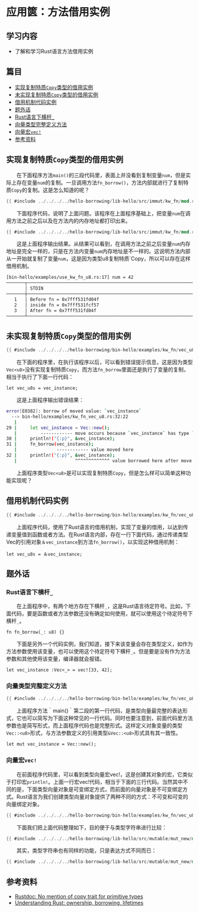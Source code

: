 # 应用篋：方法借用实例

## 学习内容
- 了解和学习Rust语言方法借用实例

## 篇目

- [实现复制特质`Copy`类型的借用实例](#实现复制特质copy类型的借用实例)
- [未实现复制特质`Copy`类型的借用实例](#未实现复制特质copy类型的借用实例)
- [借用机制代码实例](#借用机制代码实例)
- [题外话](#题外话)
- [Rust语言下横杆`_`](#rust语言下横杆_)
- [向量类型完整定义方法](#向量类型完整定义方法)
- [向量宏`vec!`](#向量宏vec)
- [参考资料](#参考资料)

## 实现复制特质`Copy`类型的借用实例

　　在下面程序方法`main()`的三段代码里，表面上并没看到复制变量`num`，但是实际上存在变量`num`的复制。一旦调用方法`fn_borrow()`，方法内部就进行了复制特质`Copy`的复制。这是怎么知道的呢？

```rust
{{ #include ../../../../hello-borrowing/lib-hello/src/immut/kw_fn/mod.rs:use_kw_fn_u8 }}
```

　　下面程序代码，说明了上面问题。该程序在上面程序基础上，把变量`num`在调用方法之前之后以及在方法内的内存地址都打印出来。

```rust
{{ #include ../../../../hello-borrowing/lib-hello/src/immut/kw_fn/mod.rs:use_kw_fn_u8_ref }}
```

　　这是上面程序输出结果。从结果可以看到，在调用方法之前之后变量`num`内存地址是完全一样的，只是在方法内变量`num`内存地址是不一样的。这说明方法内部从一开始就复制了变量`num`，这是因为类型u8复制特质`Copy，所以可以存在这样借用机制。

```bash
[bin-hello/examples/use_kw_fn_u8.rs:17] num = 42
───────┬─────────────────────────────────────────────────────────────────────────
       │ STDIN
───────┼─────────────────────────────────────────────────────────────────────────
   1   │ Before fn = 0x7fff531fd04f
   2   │ inside fn = 0x7fff531fcf57
   3   │ After fn = 0x7fff531fd04f
───────┴─────────────────────────────────────────────────────────────────────────
```

## 未实现复制特质`Copy`类型的借用实例

```rust
{{ #include ../../../../hello-borrowing/bin-hello/examples/kw_fn/vec_u8.rs:feature-err }}
```

　　在下面的程序里，在执行该程序以后，可以看到错误提示信息，这是因为类型`Vec<u8>`没有实现复制特质`Copy`，而方法`fn_borrow`里面还是执行了变量的复制，相当于执行了下面一行代码：

```rust,no_run,noplaypen
let vec_u8s = vec_instance;
```

　　这是上面程序输出错误结果：

```bash
error[E0382]: borrow of moved value: `vec_instance`
  --> bin-hello/examples/kw_fn_vec_u8.rs:32:22
   |
29 |     let vec_instance = Vec::new();
   |         ------------ move occurs because `vec_instance` has type `std::vec::Vec<u8>`, which does not implement the `Copy` trait
30 |     println!("{:p}", &vec_instance);
31 |     fn_borrow(vec_instance);
   |               ------------ value moved here
32 |     println!("{:p}", &vec_instance);
   |                      ^^^^^^^^^^^^^ value borrowed here after move
```

　　上面程序类型`Vec<u8>`是可以实现复制特质`Copy`，但是怎么样可以简单这种功能实现呢？

## 借用机制代码实例

```rust
{{ #include ../../../../hello-borrowing/bin-hello/examples/kw_fn/vec_u8.rs:feature-ok }}
```


　　上面程序代码，使用了Rust语言的借用机制，实现了变量的借用，以达到传递变量值到函数或者方法。在Rust语言内部，存在一行下面代码，通过传递类型Vec<u8>的引用对象`＆vec_instance`到方法`fn_borrow()`，以实现这种借用机制：

```rust,no_run,noplaypen
let vec_u8s = ＆vec_instance;
```

## 题外话
### Rust语言下横杆`_`

　　在上面程序中，有两个地方存在下横杆`_`，这是Rust语言待定符号。比如，下面代码，要是函数或者方法参数还没有确定如何使用，就可以使用这个待定符号下横杆`_`。

```rust,no_run,noplaypen
fn fn_borrow(_: u8) {}
```

　　下面是另外一个代码实例，我们知道，接下来该变量会存在类型定义，如作为方法参数使用该变量，也可以使用这个待定符号下横杆`_`。但是要是没有作为方法参数和其他使用该变量，编译器就会报错。

```rust,no_run,noplaypen
let vec_instance :Vec<_> = vec![33, 42];
```

### 向量类型完整定义方法

```rust
{{ #include ../../../../hello-borrowing/bin-hello/examples/kw_fn/vec_u8.rs:feature-cp }}
```

　　上面程序方法｀main()｀第二段的第一行代码，是类型向量最完整的表达形式，它也可以简写为下面这种常见的一行代码。同时也要注意到，前面代码里方法参数也是简写形式，而上面程序代码也是完整形式。这样定义对象变量的类型`Vec::<u8>`形式，与方法参数定义的引用类型`&Vec::<u8>`形式具有其一致性。

```rust,no_run,noplaypen
let mut vec_instance = Vec::new();
```

### 向量宏`vec!`

　　在前面程序代码里，可以看到类型向量宏vec!，这是创建其对象的宏，它类似于打印宏`println!`。上面一行宏vec!代码，相当于下面的三行代码。当然其中不同的是，下面类型向量对象是可变绑定方式，而前面的向量对象是不可变绑定方式。Rust语言为我们创建类型向量对象提供了两种不同的方式：不可变和可变的向量绑定对象。

```rust
{{ #include ../../../../hello-borrowing/bin-hello/examples/kw_fn/vec_u8.rs:feature-cp-vec }}
```

　　下面我们把上面代码整理如下，目的便于与类型字符串进行比较：

```rust
{{ #include ../../../../hello-borrowing/lib-hello/src/mutable/mut_new/mod.rs:use_vec_mut_new }}
```

　　其实，类型字符串也有同样的功能，只是表达方式不同而已：

```rust
{{ #include ../../../../hello-borrowing/lib-hello/src/mutable/mut_new/mod.rs:use_string_mut_new }}
```

## 参考资料
- [Rustdoc: No mention of copy trait for primitive types](https://github.com/rust-lang/rust/issues/25893)
- [Understanding Rust: ownership, borrowing, lifetimes](https://medium.com/@bugaevc/understanding-rust-ownership-borrowing-lifetimes-ff9ee9f79a9c)